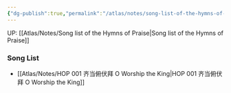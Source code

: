 ```yaml
---
{"dg-publish":true,"permalink":"/atlas/notes/song-list-of-the-hymns-of-praise/"}
---
```


UP: [[Atlas/Notes/Song list of the Hymns of Praise\|Song list of the Hymns of Praise]]

### Song List
- [[Atlas/Notes/HOP 001 齐当俯伏拜 O Worship the King\|HOP 001 齐当俯伏拜 O Worship the King]]
